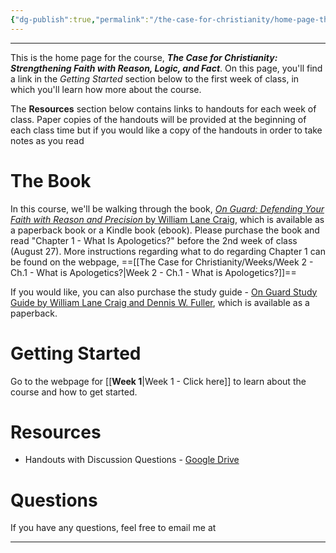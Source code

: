 ```yaml
---
{"dg-publish":true,"permalink":"/the-case-for-christianity/home-page-the-case-for-christianity-strengthening-faith-with-reason-logic-and-fact/","title":"Home Page - Start Here","tags":["gardenEntry"],"dgShowToc":"true","noteIcon":""}
---
```


---
This is the home page for the course, ***The Case for Christianity:  Strengthening Faith with Reason, Logic, and Fact***. On this page, you'll find a link in the *Getting Started* section below to the first week of class, in which you'll learn how more about the course. 

The **Resources** section below contains links to handouts for each week of class. Paper copies of the handouts will be provided at the beginning of each class time but if you would like a copy of the handouts in order to take notes as you read 

# The Book
 In this course, we'll be walking through the book, [*On Guard: Defending Your Faith with Reason and Precision* by William Lane Craig](https://www.amazon.com/Guard-Defending-Faith-Reason-Precision/dp/1434764885/), which is available as a paperback book or a Kindle book (ebook). Please purchase the book and read "Chapter 1 - What Is Apologetics?" before the 2nd week of class (August 27). More instructions regarding what to do regarding Chapter 1 can be found on the webpage, ==[[The Case for Christianity/Weeks/Week 2 - Ch.1 - What is Apologetics?\|Week 2 - Ch.1 - What is Apologetics?]]==
 
 If you would like, you can also purchase the study guide - [On Guard Study Guide by William Lane Craig and Dennis W. Fuller](https://www.amazon.com/Guard-Study-Guide-William-Craig/dp/1452889589/), which is available as a paperback.  

# Getting Started
Go to the webpage for [[**Week 1**\|Week 1 - Click here]] to learn about the course and how to get started. 

# Resources 
- Handouts with Discussion Questions - [Google Drive](https://drive.google.com/drive/folders/1CKNNgiogAsnV4Hmxs-1QpDf7Ps98MWJe?usp=drive_link)

# Questions
If you have any questions, feel free to email me at 


---

